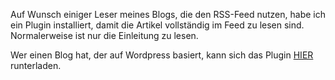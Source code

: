 <!--
.. title: Full Text Feed
.. slug: 99-full-text-feed
.. date: 2007-04-28 15:54:03
.. tags: Blog,Plugin,Wordpress,In eigener Sache
.. description: 
.. type: text
-->

Auf Wunsch einiger Leser meines Blogs, die den RSS-Feed nutzen, habe ich ein Plugin installiert, damit die Artikel vollständig im Feed zu lesen sind.
Normalerweise ist nur die Einleitung zu lesen.
<!-- TEASER_END -->

Wer einen Blog hat, der auf Wordpress basiert, kann sich das Plugin [HIER](http://cavemonkey50.com/code/full-feed/) runterladen.
